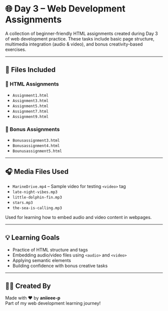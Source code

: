# 🌐 Day 3 – Web Development Assignments

A collection of beginner-friendly HTML assignments created during Day 3 of web development practice. These tasks include basic page structure, multimedia integration (audio & video), and bonus creativity-based exercises.

---

## 📁 Files Included

### 📝 HTML Assignments
- `Assignment1.html`
- `Assignment3.html`
- `Assignment5.html`
- `Assignment7.html`
- `Assignment9.html`

### 🌟 Bonus Assignments
- `Bonusassignment3.html`
- `Bonusassignment4.html`
- `Bounusassignment5.html`

---

## 🎧 Media Files Used

- `MarineDrive.mp4` – Sample video for testing `<video>` tag  
- `late-night-vibes.mp3`  
- `little-dolphin-fin.mp3`  
- `stars.mp3`  
- `the-sea-is-calling.mp3`

Used for learning how to embed audio and video content in webpages.

---

## 💡 Learning Goals

- Practice of HTML structure and tags  
- Embedding audio/video files using `<audio>` and `<video>`  
- Applying semantic elements  
- Building confidence with bonus creative tasks

---

## 🙋‍♀️ Created By

Made with ❤️ by **aniieee-p**  
Part of my web development learning journey!

